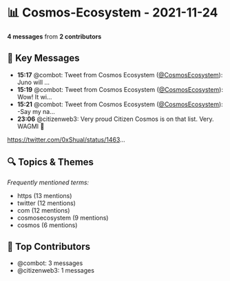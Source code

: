 # 📊 Cosmos-Ecosystem - 2021-11-24
**4 messages** from **2 contributors**

## 💬 Key Messages
- **15:17** @combot: Tweet from Cosmos Ecosystem ([@CosmosEcosystem](https://twitter.com/CosmosEcosystem)):
Juno will ...
- **15:19** @combot: Tweet from Cosmos Ecosystem ([@CosmosEcosystem](https://twitter.com/CosmosEcosystem)):
Wow! It wi...
- **15:21** @combot: Tweet from Cosmos Ecosystem ([@CosmosEcosystem](https://twitter.com/CosmosEcosystem)):
-Say my na...
- **23:06** @citizenweb3: Very proud Citizen Cosmos is on that list. Very. WAGMI 🚀

https://twitter.com/0xShual/status/1463...

## 🔍 Topics & Themes
*Frequently mentioned terms:*
- https (13 mentions)
- twitter (12 mentions)
- com (12 mentions)
- cosmosecosystem (9 mentions)
- cosmos (6 mentions)

## 👥 Top Contributors
- @combot: 3 messages
- @citizenweb3: 1 messages